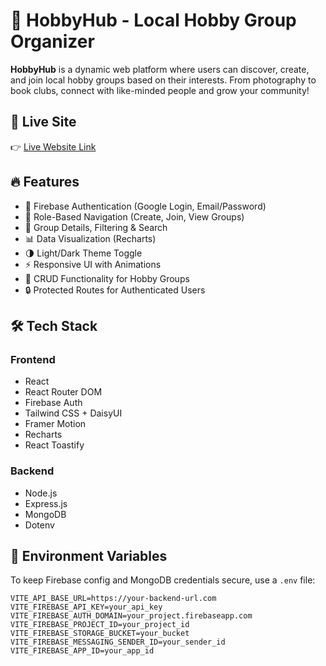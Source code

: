 # 🎯 HobbyHub - Local Hobby Group Organizer

**HobbyHub** is a dynamic web platform where users can discover, create, and join local hobby groups based on their interests. From photography to book clubs, connect with like-minded people and grow your community!

## 🚀 Live Site

👉 [Live Website Link](https://your-firebase-app.web.app)


## 🔥 Features

- 🔐 Firebase Authentication (Google Login, Email/Password)
- 🧠 Role-Based Navigation (Create, Join, View Groups)
- 📅 Group Details, Filtering & Search
- 📊 Data Visualization (Recharts)
- 🌗 Light/Dark Theme Toggle
- ⚡ Responsive UI with Animations
- 📝 CRUD Functionality for Hobby Groups
- 🔒 Protected Routes for Authenticated Users

## 🛠️ Tech Stack

### Frontend
- React
- React Router DOM
- Firebase Auth
- Tailwind CSS + DaisyUI
- Framer Motion
- Recharts
- React Toastify

### Backend
- Node.js
- Express.js
- MongoDB
- Dotenv

## 🔐 Environment Variables

To keep Firebase config and MongoDB credentials secure, use a `.env` file:

```env
VITE_API_BASE_URL=https://your-backend-url.com
VITE_FIREBASE_API_KEY=your_api_key
VITE_FIREBASE_AUTH_DOMAIN=your_project.firebaseapp.com
VITE_FIREBASE_PROJECT_ID=your_project_id
VITE_FIREBASE_STORAGE_BUCKET=your_bucket
VITE_FIREBASE_MESSAGING_SENDER_ID=your_sender_id
VITE_FIREBASE_APP_ID=your_app_id

